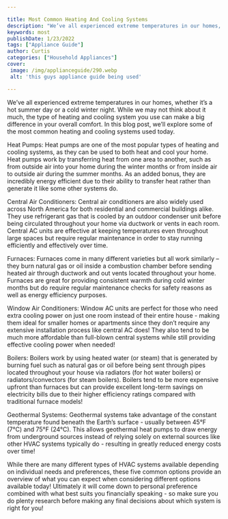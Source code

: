 ```yaml
---

title: Most Common Heating And Cooling Systems
description: "We’ve all experienced extreme temperatures in our homes, whether it’s a hot summer day or a cold winter night. While we may not th...get more info"
keywords: most
publishDate: 1/23/2022
tags: ["Appliance Guide"]
author: Curtis
categories: ["Household Appliances"]
cover: 
 image: /img/applianceguide/290.webp
 alt: 'this guys appliance guide being used'

---
```


We’ve all experienced extreme temperatures in our homes, whether it’s a hot summer day or a cold winter night. While we may not think about it much, the type of heating and cooling system you use can make a big difference in your overall comfort. In this blog post, we’ll explore some of the most common heating and cooling systems used today.

Heat Pumps: Heat pumps are one of the most popular types of heating and cooling systems, as they can be used to both heat and cool your home. Heat pumps work by transferring heat from one area to another, such as from outside air into your home during the winter months or from inside air to outside air during the summer months. As an added bonus, they are incredibly energy efficient due to their ability to transfer heat rather than generate it like some other systems do.

Central Air Conditioners: Central air conditioners are also widely used across North America for both residential and commercial buildings alike. They use refrigerant gas that is cooled by an outdoor condenser unit before being circulated throughout your home via ductwork or vents in each room. Central AC units are effective at keeping temperatures even throughout large spaces but require regular maintenance in order to stay running efficiently and effectively over time. 

Furnaces: Furnaces come in many different varieties but all work similarly – they burn natural gas or oil inside a combustion chamber before sending heated air through ductwork and out vents located throughout your home. Furnaces are great for providing consistent warmth during cold winter months but do require regular maintenance checks for safety reasons as well as energy efficiency purposes. 

Window Air Conditioners: Window AC units are perfect for those who need extra cooling power on just one room instead of their entire house - making them ideal for smaller homes or apartments since they don’t require any extensive installation process like central AC does! They also tend to be much more affordable than full-blown central systems while still providing effective cooling power when needed! 

 Boilers: Boilers work by using heated water (or steam) that is generated by burning fuel such as natural gas or oil before being sent through pipes located throughout your house via radiators (for hot water boilers) or radiators/convectors (for steam boilers). Boilers tend to be more expensive upfront than furnaces but can provide excellent long-term savings on electricity bills due to their higher efficiency ratings compared with traditional furnace models!

 Geothermal Systems: Geothermal systems take advantage of the constant temperature found beneath the Earth’s surface - usually between 45°F (7°C) and 75°F (24°C). This allows geothermal heat pumps to draw energy from underground sources instead of relying solely on external sources like other HVAC systems typically do - resulting in greatly reduced energy costs over time!

 While there are many different types of HVAC systems available depending on individual needs and preferences, these five common options provide an overview of what you can expect when considering different options available today! Ultimately it will come down to personal preference combined with what best suits you financially speaking - so make sure you do plenty research before making any final decisions about which system is right for you!
